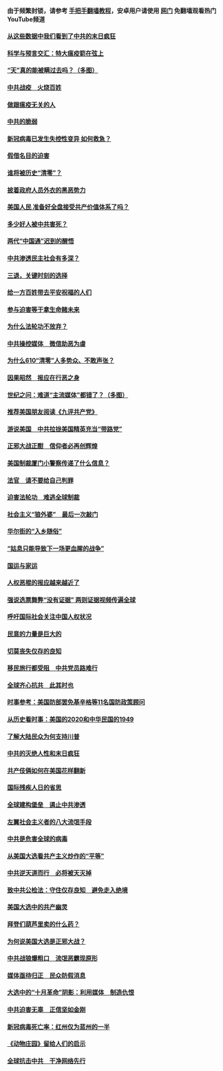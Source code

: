 #### 由于频繁封锁，请参考 [手把手翻墙教程](https://github.com/gfw-breaker/guides/wiki/)，安卓用户请使用 [网门](https://github.com/gfw-breaker/nogfw/blob/master/dl.md?t=01130500) 免翻墙观看热门YouTube频道 

#### [从这些数据中我们看到了中共的末日疯狂](../pages/251/418420.md?t=01130500) 

#### [科学与预言交汇：特大瘟疫箭在弦上](../pages/251/418266.md?t=01130500) 

#### [“天”真的能被瞒过去吗？（多图）](../pages/251/418308.md?t=01130500) 

#### [中共战疫　火烧百姓](../pages/251/418220.md?t=01130500) 

#### [做跟瘟疫无关的人](../pages/251/418171.md?t=01130500) 

#### [中共的脆弱](../pages/251/418196.md?t=01130500) 

#### [新冠病毒已发生失控性变异 如何救急？](../pages/251/418032.md?t=01130500) 

#### [假借名目的迫害](../pages/251/418055.md?t=01130500) 

#### [谁将被历史“清零”？](../pages/251/417485.md?t=01130500) 

#### [披着政府人员外衣的黑恶势力](../pages/251/417442.md?t=01130500) 

#### [美国人民 准备好全盘接受共产价值体系了吗？](../pages/251/417491.md?t=01130500) 

#### [多少好人被中共害死？](../pages/251/417144.md?t=01130500) 

#### [两代“中国通”迟到的醒悟](../pages/251/417064.md?t=01130500) 

#### [中共渗透民主社会有多深？](../pages/251/417063.md?t=01130500) 

#### [三退，关键时刻的选择](../pages/251/416969.md?t=01130500) 

#### [给一方百姓带去平安祝福的人们](../pages/251/416941.md?t=01130500) 

#### [参与迫害等于拿生命赌未来](../pages/251/416856.md?t=01130500) 

#### [为什么法轮功不放弃？](../pages/251/416864.md?t=01130500) 

#### [中共操控媒体　微信助恶为虐](../pages/251/416724.md?t=01130500) 

#### [为什么610“清零”人多势众、不敢声张？](../pages/251/416632.md?t=01130500) 

#### [因果昭然　报应在行恶之身](../pages/251/416582.md?t=01130500) 

#### [世纪之问：难道“主流媒体”都错了？（多图）](../pages/251/416571.md?t=01130500) 

#### [推荐美国朋友阅读《九评共产党》](../pages/251/416510.md?t=01130500) 

#### [游说美国　中共拉拢美国精英充当“带路党”](../pages/251/416529.md?t=01130500) 

#### [正邪大战正酣　信仰者必再创辉煌](../pages/251/416433.md?t=01130500) 

#### [美国制裁厦门小警察传递了什么信息？](../pages/251/416432.md?t=01130500) 

#### [法官　请不要给自己判罪](../pages/251/416379.md?t=01130500) 

#### [迫害法轮功　难逃全球制裁](../pages/251/416380.md?t=01130500) 

#### [社会主义“狼外婆”　最后一次敲门](../pages/251/416394.md?t=01130500) 

#### [华尔街的“入乡随俗”](../pages/251/416395.md?t=01130500) 

#### [“姑息只能导致下一场更血腥的战争”](../pages/251/416223.md?t=01130500) 

#### [国运与家运](../pages/251/416224.md?t=01130500) 

#### [人权恶棍的报应越来越近了](../pages/251/416276.md?t=01130500) 

#### [强说选票舞弊“没有证据” 两则证据视频传遍全球](../pages/251/416227.md?t=01130500) 

#### [呼吁国际社会关注中国人权状况](../pages/251/416135.md?t=01130500) 

#### [民意的力量是巨大的](../pages/251/416222.md?t=01130500) 

#### [切莫丧失仅存的良知](../pages/251/416134.md?t=01130500) 

#### [移民旅行都受阻　中共党员路难行](../pages/251/416033.md?t=01130500) 

#### [全球齐心抗共　此其时也](../pages/251/415989.md?t=01130500) 

#### [时事参考：美国防部罢免基辛格等11名国防政策顾问](../pages/251/415970.md?t=01130500) 

#### [从历史看时事：美国的2020和中华民国的1949](../pages/251/415949.md?t=01130500) 

#### [了解大陆民众为何支持川普](../pages/251/415950.md?t=01130500) 

#### [中共的灭绝人性和末日疯狂](../pages/251/415944.md?t=01130500) 

#### [共产伎俩如何在美国花样翻新](../pages/251/415908.md?t=01130500) 

#### [国际残疾人日的省思](../pages/251/415849.md?t=01130500) 

#### [全球建构堡垒　遏止中共渗透](../pages/251/415850.md?t=01130500) 

#### [左翼社会主义者的八大流氓手段](../pages/251/415802.md?t=01130500) 

#### [中共是危害全球的病毒](../pages/251/415569.md?t=01130500) 

#### [从美国大选看共产主义炒作的“平等”](../pages/251/415654.md?t=01130500) 

#### [中共逆天道而行　必将被天灭掉](../pages/251/415626.md?t=01130500) 

#### [致中共公检法：守住仅存良知　避免走入绝境](../pages/251/415627.md?t=01130500) 

#### [美国大选中的共产幽灵](../pages/251/415618.md?t=01130500) 

#### [拜登们葫芦里卖的什么药？](../pages/251/415531.md?t=01130500) 

#### [为何说美国大选是正邪大战？](../pages/251/415530.md?t=01130500) 

#### [中共战狼爆粗口　流氓恶霸现原形](../pages/251/415426.md?t=01130500) 

#### [媒体亟待归正　民众防假消息](../pages/251/415402.md?t=01130500) 

#### [大选中的“十月革命”阴影：利用媒体　制造仇恨](../pages/251/415334.md?t=01130500) 

#### [中共迫害无辜　正信坚如金刚](../pages/251/415307.md?t=01130500) 

#### [新冠病毒死亡率：红州仅为蓝州的一半](../pages/251/415164.md?t=01130500) 

#### [《动物庄园》留给人们的启示](../pages/251/415178.md?t=01130500) 

#### [全球抗击中共　干净网络先行](../pages/251/415096.md?t=01130500) 


